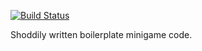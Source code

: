 [![Build Status](https://travis-ci.org/hintss/Minigame.png?branch=master)](https://travis-ci.org/hintss/Minigame)

Shoddily written boilerplate minigame code.
